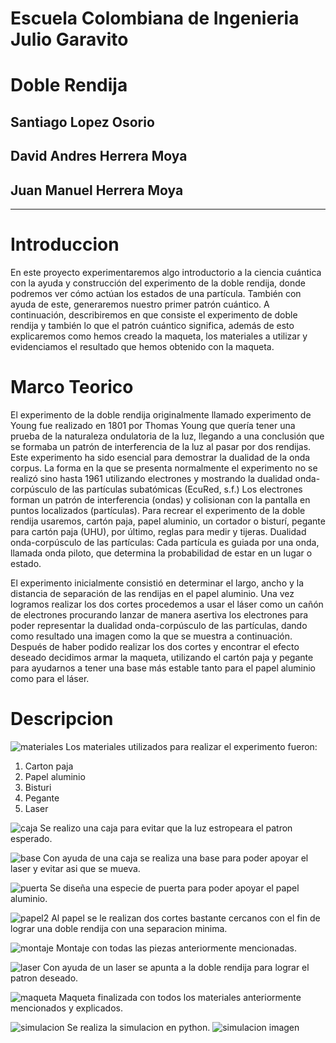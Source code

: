 # Escuela Colombiana de Ingenieria Julio Garavito
# Doble Rendija
## Santiago Lopez Osorio
## David Andres Herrera Moya
## Juan Manuel Herrera Moya
 *******************************************************
 
 # Introduccion
En este proyecto experimentaremos algo introductorio a la ciencia cuántica con la ayuda y construcción del experimento de la doble rendija, donde podremos ver cómo actúan los estados de una partícula. También con ayuda de este, generaremos nuestro primer patrón cuántico. A continuación, describiremos en que consiste el experimento de doble rendija y también lo que el patrón cuántico significa, además de esto explicaremos como hemos creado la maqueta, los materiales a utilizar y evidenciamos el resultado que hemos obtenido con la maqueta.

# Marco Teorico
El experimento de la doble rendija originalmente llamado experimento de Young fue realizado en 1801 por Thomas Young que quería tener una prueba de la naturaleza ondulatoria de la luz, llegando a una conclusión que se formaba un patrón de interferencia de la luz al pasar por dos rendijas. Este experimento ha sido esencial para demostrar la dualidad de la onda corpus.
 La forma en la que se presenta normalmente el experimento no se realizó sino hasta 1961 utilizando electrones y mostrando la dualidad onda-corpúsculo de las partículas subatómicas (EcuRed, s.f.)
Los electrones forman un patrón de interferencia (ondas) y colisionan con la pantalla en puntos localizados (partículas).
Para recrear el experimento de la doble rendija usaremos, cartón paja, papel aluminio, un cortador o bisturí, pegante para cartón paja (UHU), por último, reglas para medir y tijeras.
Dualidad onda-corpúsculo de las partículas:
Cada partícula es guiada por una onda, llamada onda piloto, que determina la probabilidad de estar en un lugar o estado.

El experimento inicialmente consistió en determinar el largo, ancho y la distancia de separación de las rendijas en el papel aluminio. Una vez logramos realizar los dos cortes procedemos a usar el láser como un cañón de electrones procurando lanzar de manera asertiva los electrones para poder representar la dualidad onda-corpúsculo de las partículas, dando como resultado una imagen como la que se muestra a continuación. Después de haber podido realizar los dos cortes y encontrar el efecto deseado decidimos armar la maqueta, utilizando el cartón paja y pegante para ayudarnos a tener una base más estable tanto para el papel aluminio como para el láser. 


# Descripcion

![](/imagenes/materiales.jpg "materiales")
Los materiales utilizados para realizar el experimento fueron:
1. Carton paja
2. Papel aluminio
3. Bisturi
4. Pegante
5. Laser

![](/imagenes/caja.jpg "caja")
Se realizo una caja para evitar que la luz estropeara el patron esperado.

![](/imagenes/base.jpg "base")
Con ayuda de una caja se realiza una base para poder apoyar el laser y evitar asi que se mueva.

![](/imagenes/puerta.jpg "puerta")
Se diseña una especie de puerta para poder apoyar el papel aluminio.

![](/imagenes/papel2.jpeg "papel2")
Al papel se le realizan dos cortes bastante cercanos con el fin de lograr una doble rendija con una separacion minima.

![](/imagenes/montaje.jpeg "montaje")
Montaje con todas las piezas anteriormente mencionadas.

![](/imagenes/laser.jpeg "laser")
Con ayuda de un laser se apunta a la doble rendija para lograr el patron deseado.

![](/imagenes/maqueta.jpg "maqueta")
Maqueta finalizada con todos los materiales anteriormente mencionados y explicados.

![](/imagenes/simulacion.png "simulacion")
Se realiza la simulacion en python.
![](/imagenes/prob.png "simulacion imagen")